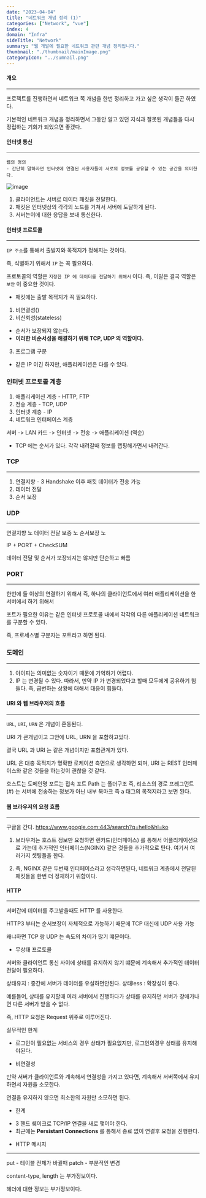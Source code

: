 ```yaml
---
date: "2023-04-04"
title: "네트워크 개념 정리 (1)"
categories: ["Network", "vue"]
index: 4
domain: "Infra"
sideTitle: "Network"
summary: "웹 개발에 필요한 네트워크 관련 개념 정리입니다."
thumbnail: "./thumbnail/mainImage.png"
categoryIcon: "../sumnail.png"
---
```


<div>

</div>

#### 개요

---

프로젝트를 진행하면서 네트워크 쪽 개념을 한번 정리하고 가고 싶은 생각이 들곤 하였다.

기본적인 네트워크 개념을 정리하면서 그동안 알고 있던 지식과 잘못된 개념들을 다시 정립하는 기회가 되었으면 좋겠다.

#### 인터넷 통신

---

```command
웹의 정의
- 간단히 말하자면 인터넷에 연결된 사용자들이 서로의 정보를 공유할 수 있는 공간을 의미한다.
```

![image](https://user-images.githubusercontent.com/56063287/229720080-de3d4f66-4d8e-41c5-b178-fbb5b89488ae.png)

1. 클라이언트는 서버로 데이터 패킷을 전달한다.
2. 패킷은 인터넷상의 각각의 노드를 거쳐서 서버에 도달하게 된다.
3. 서버는이에 대한 응답을 보내 통신한다.

#### 인터넷 프로토콜

---

`IP 주소`를 통해서 출발지와 목적지가 정해지는 것이다.

즉, 식별하기 위해서 `IP` 는 꼭 필요하다.

프로토콜의 역할은 `지정한 IP 에 데이터를 전달하기 위해서` 이다.
즉, 이말은 결국 역할은 `보안` 이 중요한 것이다.

- 패킷에는 출발 목적지가 꼭 필요하다.

1. 비연결성()
2. 비신뢰성(stateless)

- 순서가 보장되지 않는다.
- **이러한 비순서성을 해결하기 위해 TCP, UDP 의 역할이다.**

3. 프로그램 구분

- 같은 IP 이긴 하지만, 애플리케이션은 다를 수 있다.

### 인터넷 프로토콜 계층

1. 애플리케이션 계층 - HTTP, FTP
2. 전송 계층 - TCP, UDP
3. 인터넷 계층 - IP
4. 네트워크 인터페이스 계층

서버 -> LAN 카드 -> 인터넷 -> 전송 -> 애플리케이션
(역순)

- TCP 에는 순서가 있다. 각각 내려갈때 정보를 랩핑해가면서 내려간다.

### TCP

---

1. 연결지향 - 3 Handshake 이후 패킷 데이터가 전송 가능
2. 데이터 전달
3. 순서 보장

### UDP

---

연결지향 노
데이터 전달 보증 노
순서보장 노

IP + PORT + CheckSUM

데이터 전달 및 순서가 보장되지는 않지만 단순하고 빠름

### PORT

---

한번에 둘 이상의 연결하기 위해서
즉, 하나의 클라이언트에서 여러 애플리케이션을 한 서버에서 하기 위해서

포트가 필요한 이유는 같은 인터넷 프로토콜 내에서 각각의 다른 애플리케이션 네트워크를 구분할 수 있다.

즉, 프로세스별 구분자는 포트라고 하면 된다.

### 도메인

---

1. 아이피는 의미없는 숫자이기 때문에 기억하기 어렵다.
2. IP 는 변경될 수 있다. 따라서, 만약 IP 가 변경되었다고 할때 모두에게 공유하기 힘들다.
   즉, 급변하는 상황에 대해서 대응이 힘들다.

#### URI 와 웹 브라우저의 흐름

---

`URL`, `URI`, `URN` 은 개념이 혼동된다.

URI 가 큰개념이고 그안에 URL, URN 을 포함하고있다.

결국 URL 과 URI 는 같은 개념이지만 포함관계가 있다.

URL 은 대충 목적지가 명확한 로케이션 측면으로 생각하면 되며,
URI 는 REST 인터페이스와 같은 것들을 하는것이 괜찮을 것 같다.

호스트는 도메인명
포트는 접속 포트
Path 는 폴더구조 즉, 리소스의 경로
프레그먼트(#) 는 서버에 전송하는 정보가 아닌 내부 북마크 즉 a 태그의 목적지라고 보면 된다.

#### 웹 브라우저의 요청 흐름

---

구글을 간다.
https://www.google.com:443/search?q=hello&hl=ko

1. 브라우저는 호스트 정보만 요청하면 렌카드(인터페이스) 를 통해서 어플리케이션으로 가는데 추가적인 인터페이스(NGINX) 같은 것들을 추가적으로 탄다. 여기서 여러가지 셋팅들을 한다.

2. 즉, NGINX 같은 두번째 인터페이스라고 생각하면된다, 네트워크 계층에서 전달된 패킷들을 한번 더 정재하기 위함이다.

#### HTTP

---

서버간에 데이터를 주고받을때도 HTTP 를 사용한다.

HTTP3 부터는 순서보장이 자체적으로 가능하기 때문에 TCP 대신에 UDP 사용 가능

왜냐하면 TCP 랑 UDP 는 속도의 차이가 많기 떄문이다.

- 무상태 프로토콜

서버와 클라이언트 통신 사이에 상태를 유지하지 않기 떄문에 계속해서 추가적인 데이터 전달이 필요하다.

상태유지 : 중간에 서버가 데이터를 유실하면안된다.
상태less : 확장성이 좋다.

예를들어, 상태를 유지할때 여러 서버에서 진행하다가 상태를 유지하던 서버가 장애가나면 다른 서버가 받을 수 없다.

즉, HTTP 요청은 Request 위주로 이루어진다.

실무적인 한계

- 로그인이 필요없는 서비스의 경우 상태가 필요없지만, 로그인의경우 상태를 유지해야된다.

- 비연결성

만약 서버가 클라이언트와 계속해서 연결성을 가지고 있다면, 계속해서 서버쪽에서 유지하면서 자원을 소모한다.

연결을 유지하지 않으면 최소한의 자원만 소모하면 된다.

- 한계

* 3 핸드 쉐이크로 TCP/IP 연결을 새로 맺어야 한다.
* 최근에는 **Persistant Connections** 를 통해서 종료 없이 연결후 요청을 진행한다.

- HTTP 메시지

---

put - 테이블 전체가 바뀔때
patch - 부분적인 변경

content-type, length 는 부가정보이다.

헤더에 대한 정보는 부가정보이다.
